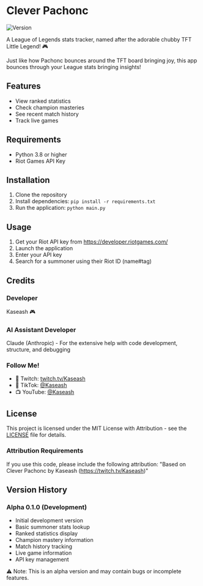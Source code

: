 # Clever Pachonc
![Version](https://img.shields.io/badge/version-alpha_0.1.0-orange.svg)

A League of Legends stats tracker, named after the adorable chubby TFT Little Legend! 🎮

Just like how Pachonc bounces around the TFT board bringing joy, this app bounces through your League stats bringing insights! 

## Features
- View ranked statistics
- Check champion masteries
- See recent match history
- Track live games

## Requirements
- Python 3.8 or higher
- Riot Games API Key

## Installation
1. Clone the repository
2. Install dependencies: `pip install -r requirements.txt`
3. Run the application: `python main.py`

## Usage
1. Get your Riot API key from https://developer.riotgames.com/
2. Launch the application
3. Enter your API key
4. Search for a summoner using their Riot ID (name#tag)

## Credits
### Developer
Kaseash 🎮

### AI Assistant Developer
Claude (Anthropic) - For the extensive help with code development, structure, and debugging

### Follow Me!
- 🎥 Twitch: [twitch.tv/Kaseash](https://twitch.tv/Kaseash)
- 🎵 TikTok: [@Kaseash](https://tiktok.com/@Kaseash)
- 📺 YouTube: [@Kaseash](https://youtube.com/@Kaseash)

## License
This project is licensed under the MIT License with Attribution - see the [LICENSE](LICENSE) file for details.

### Attribution Requirements
If you use this code, please include the following attribution:
"Based on Clever Pachonc by Kaseash (https://twitch.tv/Kaseash)"

## Version History
### Alpha 0.1.0 (Development)
- Initial development version
- Basic summoner stats lookup
- Ranked statistics display
- Champion mastery information
- Match history tracking
- Live game information
- API key management

⚠️ Note: This is an alpha version and may contain bugs or incomplete features.